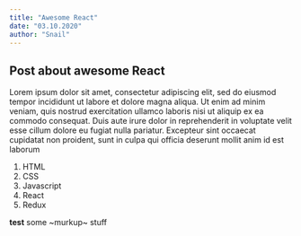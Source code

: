 ```yaml
---
title: "Awesome React"
date: "03.10.2020"
author: "Snail"
---
```


## Post about awesome React

Lorem ipsum dolor sit amet, consectetur adipiscing elit, sed do eiusmod tempor incididunt ut labore et dolore magna aliqua. Ut enim ad minim veniam, quis nostrud exercitation ullamco laboris nisi ut aliquip ex ea commodo consequat. Duis aute irure dolor in reprehenderit in voluptate velit esse cillum dolore eu fugiat nulla pariatur. Excepteur sint occaecat cupidatat non proident, sunt in culpa qui officia deserunt mollit anim id est laborum

1. HTML
2. CSS
3. Javascript
4. React
5. Redux

**test** some ~murkup~ stuff

